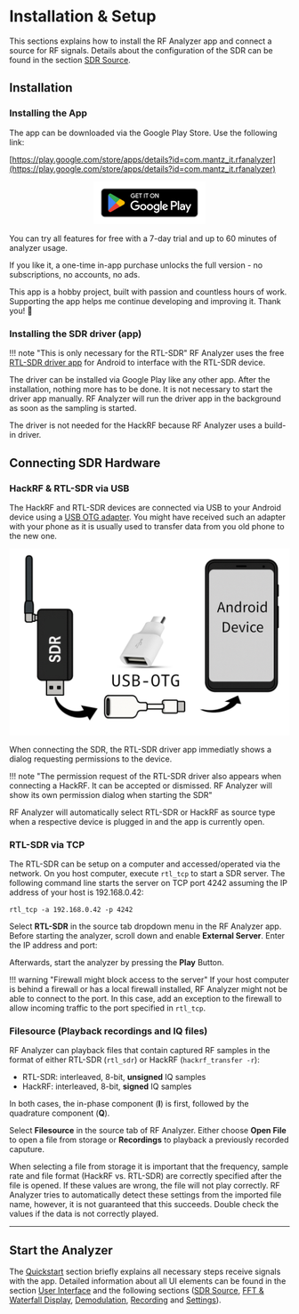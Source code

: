 # Installation & Setup

This sections explains how to install the RF Analyzer app and connect a source
for RF signals. Details about the configuration of the SDR can be found in the
section [SDR Source](./sdr-source.md).

## Installation

### Installing the App

The app can be downloaded via the Google Play Store. Use the following link:

[https://play.google.com/store/apps/details?id=com.mantz_it.rfanalyzer](https://play.google.com/store/apps/details?id=com.mantz_it.rfanalyzer)

<a href="https://play.google.com/store/apps/details?id=com.mantz_it.rfanalyzer"><p align="center"><img src="./assets/google_play_badge.png" alt="RF Analyzer on Google Play" width="200px"></p></a>


You can try all features for free with a 7-day trial and up to 60 minutes of
analyzer usage.

If you like it, a one-time in-app purchase unlocks the full version - no
subscriptions, no accounts, no ads.

This app is a hobby project, built with passion and countless hours of work.
Supporting the app helps me continue developing and improving it. Thank you! 🙏

### Installing the SDR driver (app)

!!! note "This is only necessary for the RTL-SDR"
    RF Analyzer uses the free [RTL-SDR driver app](https://play.google.com/store/apps/details?id=marto.rtl_tcp_andro)
    for Android to interface with the RTL-SDR device.

The driver can be installed via Google Play like any other app. After the
installation, nothing more has to be done. It is not necessary to start the
driver app manually. RF Analyzer will run the driver app in the background as
soon as the sampling is started.

The driver is not needed for the HackRF because RF Analyzer uses a build-in driver.

## Connecting SDR Hardware

### HackRF & RTL-SDR via USB

The HackRF and RTL-SDR devices are connected via USB to your Android device
using a [USB OTG adapter](https://en.wikipedia.org/wiki/USB_On-The-Go). You
might have received such an adapter with your phone as it is usually used to
transfer data from you old phone to the new one.

![](./assets/tutorial_connect_sdr.png)

When connecting the SDR, the RTL-SDR driver app immediatly shows a dialog
requesting permissions to the device.

!!! note "The permission request of the RTL-SDR driver also appears when connecting a HackRF. It can be accepted or dismissed. RF Analyzer will show its own permission dialog when starting the SDR"

RF Analyzer will automatically select RTL-SDR or HackRF as source type when
a respective device is plugged in and the app is currently open.

### RTL-SDR via TCP

The RTL-SDR can be setup on a computer and accessed/operated via the network.
On you host computer, execute `rtl_tcp` to start a SDR server. The following
command line starts the server on TCP port 4242 assuming the IP address of your
host is 192.168.0.42:

```shell
rtl_tcp -a 192.168.0.42 -p 4242
```

Select **RTL-SDR** in the source tab dropdown menu in the RF Analyzer app.
Before starting the analyzer, scroll down and enable **External Server**.
Enter the IP address and port:

Afterwards, start the analyzer by pressing the **Play** Button.

!!! warning "Firewall might block access to the server"
    If your host computer is behind a firewall or has a local firewall
    installed, RF Analyzer might not be able to connect to the port. In this
    case, add an exception to the firewall to allow incoming traffic to the
    port specified in `rtl_tcp`.

### Filesource (Playback recordings and IQ files)

RF Analyzer can playback files that contain captured RF samples in the format
of either RTL-SDR (`rtl_sdr`) or HackRF (`hackrf_transfer -r`):

- RTL-SDR: interleaved, 8-bit, **unsigned** IQ samples
- HackRF: interleaved, 8-bit, **signed** IQ samples

In both cases, the in-phase component (**I**) is first, followed by the quadrature component (**Q**).

Select **Filesource** in the source tab of RF Analyzer. Either choose **Open
File** to open a file from storage or **Recordings** to playback a
previously recorded caputure.

When selecting a file from storage it is important that the frequency, sample
rate and file format (HackRF vs. RTL-SDR) are correctly specified after the
file is opened. If these values are wrong, the file will not play correctly.
RF Analyzer tries to automatically detect these settings from the imported
file name, however, it is not guaranteed that this succeeds. Double check the
values if the data is not correctly played.

---

## Start the Analyzer

The [Quickstart](./quickstart.md) section briefly explains all necessary steps
receive signals with the app. Detailed information about all UI elements can be
found in the section [User Interface](./ui-overview.md) and the following
sections ([SDR Source](./sdr-source.md), [FFT & Waterfall Display](./fft.md),
[Demodulation](./demodulation.md), [Recording](./recording.md) and
[Settings](./settings.md)).
